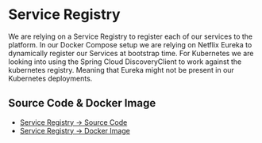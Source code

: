 # Service Registry
We are relying on a Service Registry to register each of our services to the platform.
In our Docker Compose setup we are relying on Netflix Eureka to dynamically register our Services at bootstrap time.
For Kubernetes we are looking into using the Spring Cloud DiscoveryClient to work against the kubernetes registry. Meaning that
Eureka might not be present in our Kubernetes deployments.


## Source Code & Docker Image

- [Service Registry -> Source Code](http://)
- [Service Registry -> Docker Image](http://)
